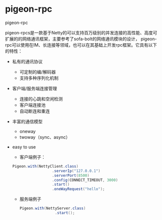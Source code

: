 # pigeon-rpc
pigeon-rpc

pigeon-rpcs是一款基于Netty的可以支持百万级别的并发连接的高性能、高度可扩展的的网络通讯框架，主要参考了sofa-bolt的网络通讯模块的设计，
pigeon-rpc可以使用在IM、长连接等领域，也可以在其基础上开发rpc框架。它具有以下的特性：

- 私有的通讯协议
  - 可定制的编/解码器
  - 支持多种序列化机制
- 客户端/服务端连接管理
  - 连接的心跳和空闲检测
  - 客户端连接池
  - 自动断连和重连
- 丰富的通信模型
  - oneway
  - twoway（sync、async）
- easy to use
  - 客户端例子：
  
  ``` java
  Pigeon.with(NettyClient.class)
                    .serverIp("127.0.0.1")
                    .serverPort(8500)
                    .config(CONNECT_TIMEOUT, 3000)
                    .start()
                    .oneWayRequest("hello");
  
  ```
  - 服务端例子
  
    ``` java
    Pigeon.with(NettyServer.class)
                    .start();
    
    ```

